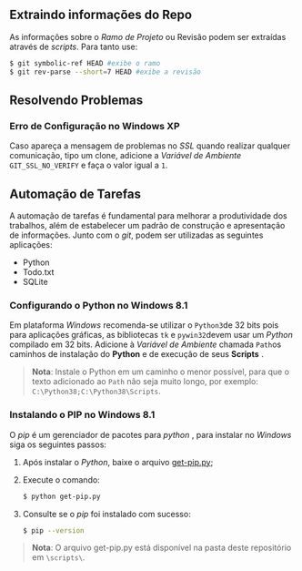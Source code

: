 ## Extraindo informações do Repo
As informações sobre o _Ramo de Projeto_ ou Revisão podem ser extraídas através de _scripts_. Para tanto use:
```bash
$ git symbolic-ref HEAD #exibe o ramo
$ git rev-parse --short=7 HEAD #exibe a revisão
```
## Resolvendo Problemas
### Erro de Configuração no Windows XP
Caso apareça a mensagem de problemas no _SSL_ quando realizar qualquer comunicação, tipo um clone, adicione a _Variável de Ambiente_  `GIT_SSL_NO_VERIFY` e faça o valor igual a `1`.

## Automação de Tarefas

A automação de tarefas é fundamental para melhorar a produtividade dos trabalhos, além de estabelecer um padrão de construção e apresentação de informações. Junto com o _git_, podem ser utilizadas as seguintes aplicações:

- Python
- Todo.txt
- SQLite

### Configurando o Python no Windows 8.1

Em plataforma _Windows_ recomenda-se utilizar o `Python3`de 32 bits pois para aplicações gráficas, as bibliotecas `tk` e `pywin32`devem usar um _Python_ compilado em 32 bits. Adicione à _Variável de Ambiente_ chamada `Path`os caminhos de instalação do **Python**  e de execução de seus **Scripts** .

> **Nota**: Instale o Python em um caminho o menor possível, para que o texto adicionado ao `Path` não seja muito longo, por exemplo: `C:\Python38;C:\Python38\Scripts`.

### Instalando o PIP no Windows 8.1

O _pip_ é um gerenciador de pacotes para _python_ , para instalar no _Windows_ siga os seguintes passos:

1. Após instalar o _Python_, baixe o arquivo [get-pip.py](https://bootstrap.pypa.io/get-pip.py);

2. Execute o comando:

   ```bash
   $ python get-pip.py
   ```

3. Consulte se o _pip_ foi instalado com sucesso:

   ```bash
   $ pip --version
   ```

> **Nota**: O arquivo get-pip.py está disponível na pasta deste repositório em `\scripts\`.

